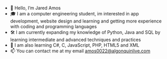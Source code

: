 - 👋 Hello, I’m Jared Amos
- 🎓 I am a computer engineering student, im interested in app development, website design and learning and getting more experience with coding and programming languages 
- 🛠  I am currently expanding my knowledge of Python, Java  and SQL by learning intermediate and advanced techniques and practices 
- 🌱 I am also learning C#, C, JavaScript, PHP, HTML5 and XML
- 📫 You can contact me at my email amos0022@algonquinlive.com 

<!---
Jamos159/Jamos159 is a ✨ special ✨ repository because its `README.md` (this file) appears on your GitHub profile.
You can click the Preview link to take a look at your changes.
--->

